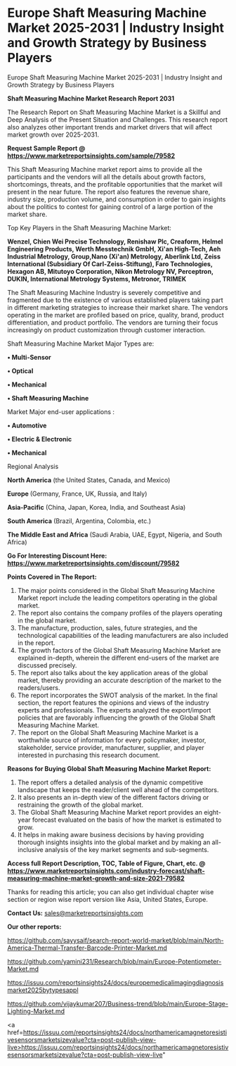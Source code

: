 # Europe Shaft Measuring Machine Market 2025-2031 | Industry Insight and Growth Strategy by Business Players
Europe Shaft Measuring Machine Market 2025-2031 | Industry Insight and Growth Strategy by Business Players

<strong>Shaft Measuring Machine Market Research Report 2031</strong>

The Research Report on Shaft Measuring Machine Market is a Skillful and Deep Analysis of the Present Situation and Challenges. This research report also analyzes other important trends and market drivers that will affect market growth over 2025-2031.

<strong>Request Sample Report @ <a href=https://www.marketreportsinsights.com/sample/79582>https://www.marketreportsinsights.com/sample/79582</a></strong>

This Shaft Measuring Machine market report aims to provide all the participants and the vendors will all the details about growth factors, shortcomings, threats, and the profitable opportunities that the market will present in the near future. The report also features the revenue share, industry size, production volume, and consumption in order to gain insights about the politics to contest for gaining control of a large portion of the market share.

Top Key Players in the Shaft Measuring Machine Market:

<strong>Wenzel, Chien Wei Precise Technology, Renishaw Plc, Creaform, Helmel Engineering Products, Werth Messtechnik GmbH, Xi&#39;an High-Tech, Aeh Industrial Metrology, Group,Nano (Xi&#39;an) Metrology, Aberlink Ltd, Zeiss International (Subsidiary Of Carl-Zeiss-Stiftung), Faro Technologies, Hexagon AB, Mitutoyo Corporation, Nikon Metrology NV, Perceptron, DUKIN, International Metrology Systems, Metronor, TRIMEK</strong>

The Shaft Measuring Machine Industry is severely competitive and fragmented due to the existence of various established players taking part in different marketing strategies to increase their market share. The vendors operating in the market are profiled based on price, quality, brand, product differentiation, and product portfolio. The vendors are turning their focus increasingly on product customization through customer interaction.

Shaft Measuring Machine Market Major Types are:

<strong>• Multi-Sensor

• Optical

• Mechanical

• Shaft Measuring Machine</strong>

Market Major end-user applications :

<strong>• Automotive

• Electric & Electronic

• Mechanical</strong>

Regional Analysis

</u><strong><b>North America</b></strong> (the United States, Canada, and Mexico)

<strong><b>Europe </b></strong>(Germany, France, UK, Russia, and Italy)

<strong><b>Asia-Pacific</b></strong> (China, Japan, Korea, India, and Southeast Asia)

<strong><b>South America</b></strong> (Brazil, Argentina, Colombia, etc.)

<strong><b>The Middle East and Africa</b></strong> (Saudi Arabia, UAE, Egypt, Nigeria, and South Africa)

<strong>Go For Interesting Discount Here: <a href=https://www.marketreportsinsights.com/discount/79582>https://www.marketreportsinsights.com/discount/79582</a></strong>

<strong>Points Covered in The Report:</strong>
<ol>
  <li>The major points considered in the Global Shaft Measuring Machine Market report include the leading competitors operating in the global market.</li>
  <li>The report also contains the company profiles of the players operating in the global market.</li>
  <li>The manufacture, production, sales, future strategies, and the technological capabilities of the leading manufacturers are also included in the report.</li>
  <li>The growth factors of the Global Shaft Measuring Machine Market are explained in-depth, wherein the different end-users of the market are discussed precisely.</li>
  <li>The report also talks about the key application areas of the global market, thereby providing an accurate description of the market to the readers/users.</li>
  <li>The report incorporates the SWOT analysis of the market. In the final section, the report features the opinions and views of the industry experts and professionals. The experts analyzed the export/import policies that are favorably influencing the growth of the Global Shaft Measuring Machine Market.</li>
  <li>The report on the Global Shaft Measuring Machine Market is a worthwhile source of information for every policymaker, investor, stakeholder, service provider, manufacturer, supplier, and player interested in purchasing this research document.</li>
</ol>
<strong>Reasons for Buying Global Shaft Measuring Machine Market Report:</strong>

<ol>
  <li>The report offers a detailed analysis of the dynamic competitive landscape that keeps the reader/client well ahead of the competitors.</li>
  <li>It also presents an in-depth view of the different factors driving or restraining the growth of the global market.</li>
  <li>The Global Shaft Measuring Machine Market report provides an eight-year forecast evaluated on the basis of how the market is estimated to grow.</li>
  <li>It helps in making aware business decisions by having providing thorough insights insights into the global market and by making an all-inclusive analysis of the key market segments and sub-segments.</li>
</ol>
<strong>Access full Report Description, TOC, Table of Figure, Chart, etc. @ <a href=https://www.marketreportsinsights.com/industry-forecast/shaft-measuring-machine-market-growth-and-size-2021-79582>https://www.marketreportsinsights.com/industry-forecast/shaft-measuring-machine-market-growth-and-size-2021-79582</a></strong>


Thanks for reading this article; you can also get individual chapter wise section or region wise report version like Asia, United States, Europe.

<strong>Contact Us:</strong>
sales@marketreportsinsights.com

<strong>Our other reports:</strong>

<a href=https://github.com/sayysaif/search-report-world-market/blob/main/North-America-Thermal-Transfer-Barcode-Printer-Market.md>https://github.com/sayysaif/search-report-world-market/blob/main/North-America-Thermal-Transfer-Barcode-Printer-Market.md</a>

<a href=https://github.com/yamini231/Research/blob/main/Europe-Potentiometer-Market.md>https://github.com/yamini231/Research/blob/main/Europe-Potentiometer-Market.md</a>

<a href=https://issuu.com/reportsinsights24/docs/europemedicalimagingdiagnosismarket2025bytypesappl>https://issuu.com/reportsinsights24/docs/europemedicalimagingdiagnosismarket2025bytypesappl</a>

<a href=https://github.com/vijaykumar207/Business-trend/blob/main/Europe-Stage-Lighting-Market.md>https://github.com/vijaykumar207/Business-trend/blob/main/Europe-Stage-Lighting-Market.md</a>

<a href=https://issuu.com/reportsinsights24/docs/northamericamagnetoresistivesensorsmarketsizevalue?cta=post-publish-view-live>https://issuu.com/reportsinsights24/docs/northamericamagnetoresistivesensorsmarketsizevalue?cta=post-publish-view-live</a>"
